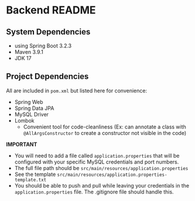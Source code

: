 # Backend README

## System Dependencies
- using Spring Boot 3.2.3
- Maven 3.9.1
- JDK 17

## Project Dependencies 
All are included in ```pom.xml``` but listed here for convenience:
- Spring Web
- Spring Data JPA
- MySQL Driver
- Lombok
    - Convenient tool for code-cleanliness (Ex: can annotate a class with ```@AllArgsConstructor``` to create a constructor not visible in the code)

**IMPORTANT**
- You will need to add a file called ```application.properties``` that will be configured with your specific MySQL credentials and port numbers.
- The full file path should be ```src/main/resources/application.properties```
- See the template ```src/main/resources/application.properties-template.txt```
- You should be able to push and pull while leaving your credentials in the ```application.properties``` file. The .gitignore file should handle this.